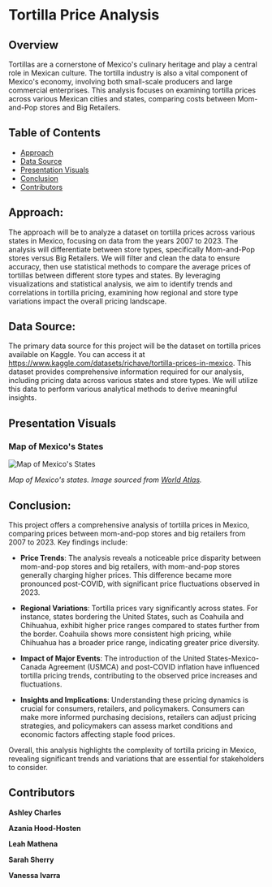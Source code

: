 # Tortilla Price Analysis

## Overview

Tortillas are a cornerstone of Mexico's culinary heritage and play a central role in Mexican culture. The tortilla industry is also a vital component of Mexico's economy, involving both small-scale producers and large commercial enterprises. This analysis focuses on examining tortilla prices across various Mexican cities and states, comparing costs between Mom-and-Pop stores and Big Retailers.

## Table of Contents

- [Approach](#approach)
- [Data Source](#data-source)
- [Presentation Visuals](#presentation-visuals)
- [Conclusion](#conclusion)
- [Contributors](#contributors)

## Approach:

The approach will be to analyze a dataset on tortilla prices across various states in Mexico, focusing on data from the years 2007 to 2023. The analysis will differentiate between store types, specifically Mom-and-Pop stores versus Big Retailers. We will filter and clean the data to ensure accuracy, then use statistical methods to compare the average prices of tortillas between different store types and states. By leveraging visualizations and statistical analysis, we aim to identify trends and correlations in tortilla pricing, examining how regional and store type variations impact the overall pricing landscape.

## Data Source:

The primary data source for this project will be the dataset on tortilla prices available on Kaggle. You can access it at https://www.kaggle.com/datasets/richave/tortilla-prices-in-mexico. This dataset provides comprehensive information required for our analysis, including pricing data across various states and store types. We will utilize this data to perform various analytical methods to derive meaningful insights.

## Presentation Visuals

### Map of Mexico's States

![Map of Mexico's States](images/mexico-states-map.png)

*Map of Mexico's states. Image sourced from [World Atlas](https://www.worldatlas.com/r/w960-q80/upload/33/d4/c0/states-of-mexico-map.png).*


## Conclusion: 


This project offers a comprehensive analysis of tortilla prices in Mexico, comparing prices between mom-and-pop stores and big retailers from 2007 to 2023. Key findings include:

- **Price Trends**: The analysis reveals a noticeable price disparity between mom-and-pop stores and big retailers, with mom-and-pop stores generally charging higher prices. This difference became more pronounced post-COVID, with significant price fluctuations observed in 2023.

- **Regional Variations**: Tortilla prices vary significantly across states. For instance, states bordering the United States, such as Coahuila and Chihuahua, exhibit higher price ranges compared to states further from the border. Coahuila shows more consistent high pricing, while Chihuahua has a broader price range, indicating greater price diversity.

- **Impact of Major Events**: The introduction of the United States-Mexico-Canada Agreement (USMCA) and post-COVID inflation have influenced tortilla pricing trends, contributing to the observed price increases and fluctuations.

- **Insights and Implications**: Understanding these pricing dynamics is crucial for consumers, retailers, and policymakers. Consumers can make more informed purchasing decisions, retailers can adjust pricing strategies, and policymakers can assess market conditions and economic factors affecting staple food prices.

Overall, this analysis highlights the complexity of tortilla pricing in Mexico, revealing significant trends and variations that are essential for stakeholders to consider.



## Contributors

**Ashley Charles**

**Azania Hood-Hosten**

**Leah Mathena**

**Sarah Sherry**

**Vanessa Ivarra**
